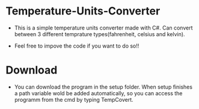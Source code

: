 # Temperature-Units-Converter
- This is a simple temperature units converter made with C#.
Can convert between 3 different temprature types(fahrenheit, celsius and kelvin).

- Feel free to impove the code if you want to do so!!

# Download
- You can download the program in the setup folder. When setup finishes a path variable wold be added automatically, so you can access the programm from the cmd by typing TempCovert.
